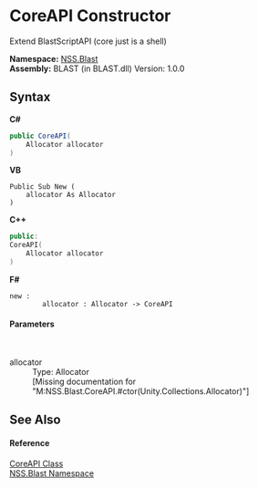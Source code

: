 # CoreAPI Constructor 
 

Extend BlastScriptAPI (core just is a shell)

**Namespace:**&nbsp;<a href="88b55311-4a89-0894-e27a-e157e443c7f7">NSS.Blast</a><br />**Assembly:**&nbsp;BLAST (in BLAST.dll) Version: 1.0.0

## Syntax

**C#**<br />
``` C#
public CoreAPI(
	Allocator allocator
)
```

**VB**<br />
``` VB
Public Sub New ( 
	allocator As Allocator
)
```

**C++**<br />
``` C++
public:
CoreAPI(
	Allocator allocator
)
```

**F#**<br />
``` F#
new : 
        allocator : Allocator -> CoreAPI
```


#### Parameters
&nbsp;<dl><dt>allocator</dt><dd>Type: Allocator<br />\[Missing <param name="allocator"/> documentation for "M:NSS.Blast.CoreAPI.#ctor(Unity.Collections.Allocator)"\]</dd></dl>

## See Also


#### Reference
<a href="7bedb79d-3cd2-aac6-6689-f4e89d124dce">CoreAPI Class</a><br /><a href="88b55311-4a89-0894-e27a-e157e443c7f7">NSS.Blast Namespace</a><br />